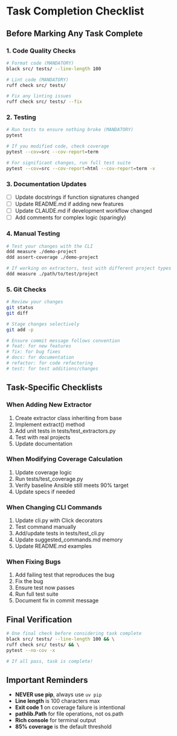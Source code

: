 # Task Completion Checklist

## Before Marking Any Task Complete

### 1. Code Quality Checks
```bash
# Format code (MANDATORY)
black src/ tests/ --line-length 100

# Lint code (MANDATORY)
ruff check src/ tests/

# Fix any linting issues
ruff check src/ tests/ --fix
```

### 2. Testing
```bash
# Run tests to ensure nothing broke (MANDATORY)
pytest

# If you modified code, check coverage
pytest --cov=src --cov-report=term

# For significant changes, run full test suite
pytest --cov=src --cov-report=html --cov-report=term -v
```

### 3. Documentation Updates
- [ ] Update docstrings if function signatures changed
- [ ] Update README.md if adding new features
- [ ] Update CLAUDE.md if development workflow changed
- [ ] Add comments for complex logic (sparingly)

### 4. Manual Testing
```bash
# Test your changes with the CLI
ddd measure ./demo-project
ddd assert-coverage ./demo-project

# If working on extractors, test with different project types
ddd measure ./path/to/test/project
```

### 5. Git Checks
```bash
# Review your changes
git status
git diff

# Stage changes selectively
git add -p

# Ensure commit message follows convention
# feat: for new features
# fix: for bug fixes
# docs: for documentation
# refactor: for code refactoring
# test: for test additions/changes
```

## Task-Specific Checklists

### When Adding New Extractor
1. Create extractor class inheriting from base
2. Implement extract() method
3. Add unit tests in tests/test_extractors.py
4. Test with real projects
5. Update documentation

### When Modifying Coverage Calculation
1. Update coverage logic
2. Run tests/test_coverage.py
3. Verify baseline Ansible still meets 90% target
4. Update specs if needed

### When Changing CLI Commands
1. Update cli.py with Click decorators
2. Test command manually
3. Add/update tests in tests/test_cli.py
4. Update suggested_commands.md memory
5. Update README.md examples

### When Fixing Bugs
1. Add failing test that reproduces the bug
2. Fix the bug
3. Ensure test now passes
4. Run full test suite
5. Document fix in commit message

## Final Verification
```bash
# One final check before considering task complete
black src/ tests/ --line-length 100 && \
ruff check src/ tests/ && \
pytest --no-cov -x

# If all pass, task is complete!
```

## Important Reminders
- **NEVER use pip**, always use `uv pip`
- **Line length** is 100 characters max
- **Exit code 1** on coverage failure is intentional
- **pathlib.Path** for file operations, not os.path
- **Rich console** for terminal output
- **85% coverage** is the default threshold